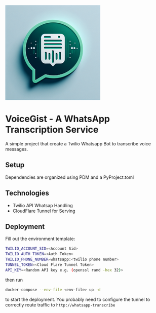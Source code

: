 <img src="/logo.png" alt="image" width="300" height="auto">

# VoiceGist - A WhatsApp Transcription Service

A simple project that create a Twilio Whatsapp Bot to transcribe voice messages.


## Setup
Dependencies are organized using PDM and a PyProject.toml


## Technologies
* Twilio API Whatsap Handling
* CloudFlare Tunnel for Serving


## Deployment
Fill out the environment template:

``` sh
TWILIO_ACCOUNT_SID=<Account Sid>
TWILIO_AUTH_TOKEN=<Auth Token>
TWILIO_PHONE_NUMBER=whatsapp:<twilio phone number>
TUNNEL_TOKEN=<Cloud Flare Tunnel Token>
API_KEY=<Random API key e.g. (openssl rand -hex 32)>
```


then run 

``` sh
docker-compose --env-file <env-file> up -d
```

to start the deployment. You probably need to configure the tunnel to correctly route traffic to `http://whatsapp-transcribe`
